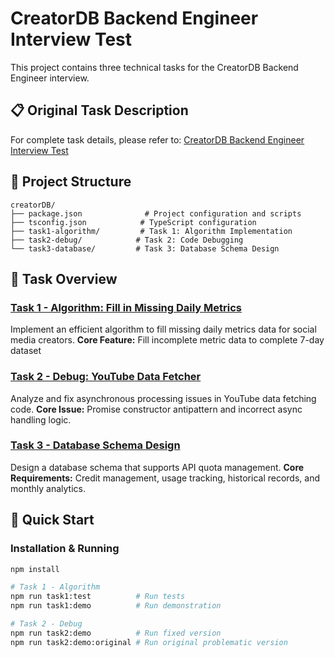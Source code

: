# CreatorDB Backend Engineer Interview Test

This project contains three technical tasks for the CreatorDB Backend Engineer interview.

## 📋 Original Task Description

For complete task details, please refer to: [CreatorDB Backend Engineer Interview Test](https://hackmd.io/@e201o3jKTT6IRzMwsvEDyA/BkY1fgcxeg)

## 📁 Project Structure

```
creatorDB/
├── package.json              # Project configuration and scripts
├── tsconfig.json            # TypeScript configuration
├── task1-algorithm/         # Task 1: Algorithm Implementation
├── task2-debug/            # Task 2: Code Debugging
└── task3-database/         # Task 3: Database Schema Design
```

## 🎯 Task Overview

### [Task 1 - Algorithm: Fill in Missing Daily Metrics](./task1-algorithm/README.md)
Implement an efficient algorithm to fill missing daily metrics data for social media creators.
**Core Feature:** Fill incomplete metric data to complete 7-day dataset

### [Task 2 - Debug: YouTube Data Fetcher](./task2-debug/README.md)
Analyze and fix asynchronous processing issues in YouTube data fetching code.
**Core Issue:** Promise constructor antipattern and incorrect async handling logic.

### [Task 3 - Database Schema Design](./task3-database/README.md)
Design a database schema that supports API quota management.
**Core Requirements:** Credit management, usage tracking, historical records, and monthly analytics.

## 🚀 Quick Start

### Installation & Running
```bash
npm install

# Task 1 - Algorithm
npm run task1:test          # Run tests
npm run task1:demo          # Run demonstration

# Task 2 - Debug
npm run task2:demo          # Run fixed version
npm run task2:demo:original # Run original problematic version
```
